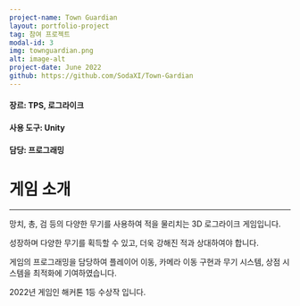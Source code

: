 ```yaml
---
project-name: Town Guardian
layout: portfolio-project
tag: 참여 프로젝트
modal-id: 3
img: townguardian.png
alt: image-alt
project-date: June 2022
github: https://github.com/SodaXI/Town-Gardian
---
```

#### 장르: TPS, 로그라이크
#### 사용 도구: Unity
#### 담당: 프로그래밍

# 게임 소개
---
망치, 총, 검 등의 다양한 무기를 사용하여 적을 물리치는 3D 로그라이크 게임입니다.

성장하며 다양한 무기를 획득할 수 있고, 더욱 강해진 적과 상대하여야 합니다.

게임의 프로그래밍을 담당하여 플레이어 이동, 카메라 이동 구현과 무기 시스템, 상점 시스템을 최적화에 기여하였습니다.

2022년 게임인 해커톤 1등 수상작 입니다.